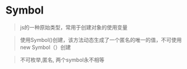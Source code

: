 # Symbol

> js的一种原始类型，常用于创建对象的使用变量

> 使用Symbol()创建，该方法动态生成了一个匿名的唯一的值，不可使用new Symbol（）创建

> 不可枚举,匿名, 两个symbol永不相等